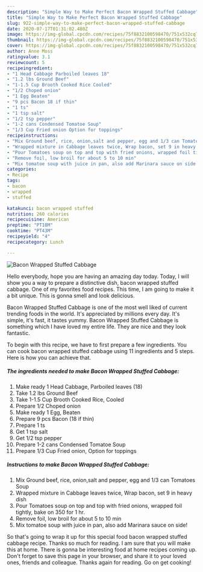 ```yaml
---
description: "Simple Way to Make Perfect Bacon Wrapped Stuffed Cabbage"
title: "Simple Way to Make Perfect Bacon Wrapped Stuffed Cabbage"
slug: 922-simple-way-to-make-perfect-bacon-wrapped-stuffed-cabbage
date: 2020-07-17T01:31:02.480Z
image: https://img-global.cpcdn.com/recipes/75f8832100598470/751x532cq70/bacon-wrapped-stuffed-cabbage-recipe-main-photo.jpg
thumbnail: https://img-global.cpcdn.com/recipes/75f8832100598470/751x532cq70/bacon-wrapped-stuffed-cabbage-recipe-main-photo.jpg
cover: https://img-global.cpcdn.com/recipes/75f8832100598470/751x532cq70/bacon-wrapped-stuffed-cabbage-recipe-main-photo.jpg
author: Anne Moss
ratingvalue: 3.1
reviewcount: 5
recipeingredient:
- "1 Head Cabbage Parboiled leaves 18"
- "1.2 lbs Ground Beef"
- "1-1.5 Cup Brooth Cooked Rice Cooled"
- "1/2 Choped onion"
- "1 Egg Beaten"
- "9 pcs Bacon 18 if thin"
- "1 ts"
- "1 tsp salt"
- "1/2 tsp pepper"
- "1-2 cans Condensed Tomatoe Soup"
- "1/3 Cup Fried onion Option for toppings"
recipeinstructions:
- "Mix Ground beef, rice, onion,salt and pepper, egg and 1/3 can Tomatoes Soup"
- "Wrapped mixture in Cabbage leaves twice, Wrap bacon, set 9 in heavy dish"
- "Pour Tomatoes soup on top and top with fried onions, wrapped foil tightly, bake on 350 for 1 hr."
- "Remove foil, low broil for about 5 to 10 min"
- "Mix tomatoe soup with juice in pan, also add Marinara sauce on side!"
categories:
- Recipe
tags:
- bacon
- wrapped
- stuffed

katakunci: bacon wrapped stuffed 
nutrition: 260 calories
recipecuisine: American
preptime: "PT18M"
cooktime: "PT43M"
recipeyield: "4"
recipecategory: Lunch

---
```



![Bacon Wrapped Stuffed Cabbage](https://img-global.cpcdn.com/recipes/75f8832100598470/751x532cq70/bacon-wrapped-stuffed-cabbage-recipe-main-photo.jpg)

Hello everybody, hope you are having an amazing day today. Today, I will show you a way to prepare a distinctive dish, bacon wrapped stuffed cabbage. One of my favorites food recipes. This time, I am going to make it a bit unique. This is gonna smell and look delicious.

Bacon Wrapped Stuffed Cabbage is one of the most well liked of current trending foods in the world. It's appreciated by millions every day. It's simple, it's fast, it tastes yummy. Bacon Wrapped Stuffed Cabbage is something which I have loved my entire life. They are nice and they look fantastic.




To begin with this recipe, we have to first prepare a few ingredients. You can cook bacon wrapped stuffed cabbage using 11 ingredients and 5 steps. Here is how you can achieve that.

<!--inarticleads1-->

##### The ingredients needed to make Bacon Wrapped Stuffed Cabbage:

1. Make ready 1 Head Cabbage, Parboiled leaves (18)
1. Take 1.2 lbs Ground Beef
1. Take 1-1.5 Cup Brooth Cooked Rice, Cooled
1. Prepare 1/2 Choped onion
1. Make ready 1 Egg, Beaten
1. Prepare 9 pcs Bacon (18 if thin)
1. Prepare 1 ts
1. Get 1 tsp salt
1. Get 1/2 tsp pepper
1. Prepare 1-2 cans Condensed Tomatoe Soup
1. Prepare 1/3 Cup Fried onion, Option for toppings




<!--inarticleads2-->

##### Instructions to make Bacon Wrapped Stuffed Cabbage:

1. Mix Ground beef, rice, onion,salt and pepper, egg and 1/3 can Tomatoes Soup
1. Wrapped mixture in Cabbage leaves twice, Wrap bacon, set 9 in heavy dish
1. Pour Tomatoes soup on top and top with fried onions, wrapped foil tightly, bake on 350 for 1 hr.
1. Remove foil, low broil for about 5 to 10 min
1. Mix tomatoe soup with juice in pan, also add Marinara sauce on side!




So that's going to wrap it up for this special food bacon wrapped stuffed cabbage recipe. Thanks so much for reading. I am sure that you will make this at home. There is gonna be interesting food at home recipes coming up. Don't forget to save this page in your browser, and share it to your loved ones, friends and colleague. Thanks again for reading. Go on get cooking!
